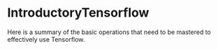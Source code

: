 # IntroductoryTensorflow
 Here is a summary of the basic operations that need to be mastered to effectively use Tensorflow.

